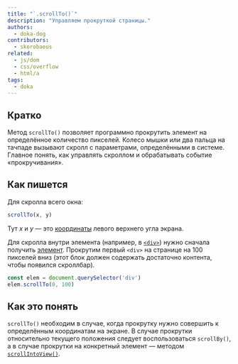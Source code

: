 ```yaml
---
title: "`.scrollTo()`"
description: "Управляем прокруткой страницы."
authors:
  - doka-dog
contributors:
  - skorobaeus
related:
  - js/dom
  - css/overflow
  - html/a
tags:
  - doka
---
```


## Кратко

Метод `scrollTo()` позволяет программно прокрутить элемент на определённое количество пикселей. Колесо мышки или два пальца на тачпаде вызывают скролл с параметрами, определёнными в системе. Главное понять, как управлять скроллом и обрабатывать событие «прокручивания».

## Как пишется

Для скролла всего окна:

```js
scrollTo(x, y)
```

Тут _x_ и _y_ — это [координаты](/js/coordinates/) левого верхнего угла экрана.

Для скролла внутри элемента (например, в [`<div>`](/html/div/)) нужно сначала получить [элемент](/js/element/). Прокрутим первый `<div>` на странице на 100 пикселей вниз (этот блок должен содержать достаточно контента, чтобы появился скроллбар).

```js
const elem = document.querySelector('div')
elem.scrollTo(0, 100)
```

## Как это понять

`scrollTo()` необходим в случае, когда прокрутку нужно совершить к определённым координатам на экране. В случае прокрутки относительно текущего положения следует воспользоваться `scrollBy()`, а в случае прокрутки на конкретный элемент — методом [`scrollIntoView()`](/js/element-scroll-scrollintoview/).
